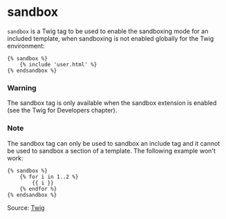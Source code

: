 # sandbox

`sandbox` is a Twig tag to be used to enable the sandboxing mode for an included template, when sandboxing is not enabled globally for the Twig environment:

```twig
{% sandbox %}
    {% include 'user.html' %}
{% endsandbox %}
```

### Warning
The sandbox tag is only available when the sandbox extension is enabled (see the Twig for Developers chapter).

### Note
The sandbox tag can only be used to sandbox an include tag and it cannot be used to sandbox a section of a template. The following example won't work:

```twig
{% sandbox %}
    {% for i in 1..2 %}
        {{ i }}
    {% endfor %}
{% endsandbox %}
```

Source: [Twig](https://twig.symfony.com/sandbox)